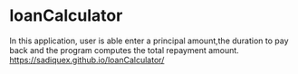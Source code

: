 # loanCalculator
In this application, user is able enter a principal amount,the duration to pay back and the program computes the total repayment amount.
https://sadiquex.github.io/loanCalculator/
